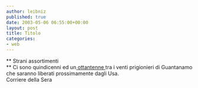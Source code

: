 ```yaml
---
author: leibniz
published: true
date: 2003-05-06 06:55:00+00:00
layout: post
title: Titolo
categories:
- web
---
```


   ** Strani assortimenti   
** Ci sono quindicenni ed un[   ottantenne ](http://www.corriere.it/edicola/index.jsp?path=ESTERI&doc=BUC) tra i venti prigionieri di Guantanamo che saranno liberati prossimamente dagli Usa.   
Corriere della Sera
